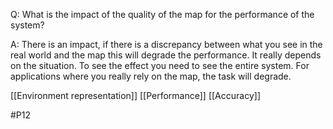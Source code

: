 Q: What is the impact of the quality of the map for the performance of the system?

A: There is an impact, if there is a discrepancy between what you see in the real world and the map this will degrade the performance. It really depends on the situation. To see the effect you need to see the entire system. For applications where you really rely on the map, the task will degrade.

[[Environment representation]]
[[Performance]]
[[Accuracy]]

#P12 